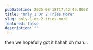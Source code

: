 ```yaml
---
pubDatetime: 2025-08-18T17:42:49.000Z
title: "Only 1 Or 2 Tries More"
slug: only-1-or-2-tries-more
featured: false
description: ""
---
```


then we hopefully got it hahah oh man...
